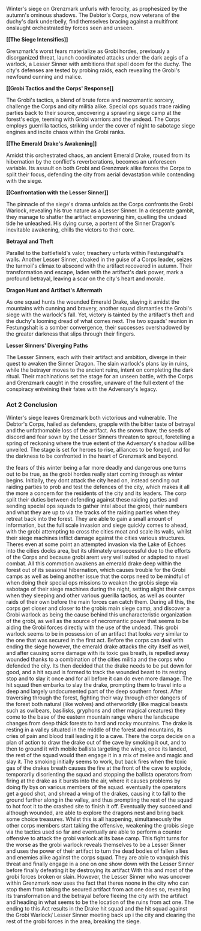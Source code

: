 Winter's siege on Grenzmark unfurls with ferocity, as prophesized by the autumn's ominous shadows. The Debtor's Corps, now veterans of the duchy's dark underbelly, find themselves bracing against a multifront onslaught orchestrated by forces seen and unseen.

**[[The Siege Intensifies]]**

Grenzmark's worst fears materialize as Grobi hordes, previously a disorganized threat, launch coordinated attacks under the dark aegis of a warlock, a Lesser Sinner with ambitions that spell doom for the duchy. The city's defenses are tested by probing raids, each revealing the Grobi's newfound cunning and malice.

**[[Grobi Tactics and the Corps' Response]]**

The Grobi's tactics, a blend of brute force and necromantic sorcery, challenge the Corps and city militia alike. Special ops squads trace raiding parties back to their source, uncovering a sprawling siege camp at the forest's edge, teeming with Grobi warriors and the undead. The Corps employs guerrilla tactics, striking under the cover of night to sabotage siege engines and incite chaos within the Grobi ranks.

**[[The Emerald Drake's Awakening]]**

Amidst this orchestrated chaos, an ancient Emerald Drake, roused from its hibernation by the conflict's reverberations, becomes an unforeseen variable. Its assault on both Grobi and Grenzmark alike forces the Corps to split their focus, defending the city from aerial devastation while contending with the siege.

**[[Confrontation with the Lesser Sinner]]**

The pinnacle of the siege's drama unfolds as the Corps confronts the Grobi Warlock, revealing his true nature as a Lesser Sinner. In a desperate gambit, they manage to shatter the artifact empowering him, quelling the undead tide he unleashed. His dying curse, a portent of the Sinner Dragon's inevitable awakening, chills the victors to their core.

**Betrayal and Theft**

Parallel to the battlefield's valor, treachery unfurls within Festungshalt's walls. Another Lesser Sinner, cloaked in the guise of a Corps leader, seizes the turmoil's climax to abscond with the artifact recovered in autumn. Their transformation and escape, laden with the artifact's dark power, mark a profound betrayal, leaving a scar on the city's heart and morale.

**Dragon Hunt and Artifact's Aftermath**

As one squad hunts the wounded Emerald Drake, slaying it amidst the mountains with cunning and bravery, another squad dismantles the Grobi's siege with the warlock's fall. Yet, victory is tainted by the artifact's theft and the duchy's looming dread of what comes next. The two squads' reunion in Festungshalt is a somber convergence, their successes overshadowed by the greater darkness that slips through their fingers.

**Lesser Sinners' Diverging Paths**

The Lesser Sinners, each with their artifact and ambition, diverge in their quest to awaken the Sinner Dragon. The slain warlock's plans lay in ruins, while the betrayer moves to the ancient ruins, intent on completing the dark ritual. Their machinations set the stage for an unseen battle, with the Corps and Grenzmark caught in the crossfire, unaware of the full extent of the conspiracy entwining their fates with the Adversary's legacy.

### Act 2 Conclusion

Winter's siege leaves Grenzmark both victorious and vulnerable. The Debtor's Corps, hailed as defenders, grapple with the bitter taste of betrayal and the unfathomable loss of the artifact. As the snows thaw, the seeds of discord and fear sown by the Lesser Sinners threaten to sprout, foretelling a spring of reckoning where the true extent of the Adversary's shadow will be unveiled. The stage is set for heroes to rise, alliances to be forged, and for the darkness to be confronted in the heart of Grenzmark and beyond.


the fears of this winter being a far more deadly and dangerous one turns out to be true, as the grobi hordes really start coming through as winter begins. Initially, they dont attack the city head on, instead sending out raiding parties to prob and test the defences of the city, which makes it all the more a concern for the residents of the city and its leaders. The corp split their duties between defending against these raiding parties and sending special ops squads to gather intel about the grobi, their numbers and what they are up to via the tracks of the raiding parties when they retreat back into the forest. They are able to gain a small amount of information, but the full scale invasion and siege quickly comes to ahead, with the grobi attempting to cross the cities moat and scale its walls, whilst their siege machines inflict damage against the cities various structures. Theres even at some point an attempted invasion via the Lake of Echoes into the cities docks area, but its ultimately unsuccessful due to the efforts of the Corps and because grobi arent very well suited or adapted to navel combat. All this commotion awakens an emerald drake deep within the forest out of its seasonal hibernation, which causes trouble for the Grobi camps as well as being another issue that the corps need to be mindful of when doing their special ops missions to weaken the grobis siege via sabotage of their siege machines during the night, setting alight their camps when they sleeping and other various guerilla tactics, as well as counter raids of their own before the main forces can catch them. During all this, the corps get closer and closer to the grobis main siege camp, and discover a Grobi warlock as being the cause behind this uncharacteristic organization of the grobi, as well as the source of necromantic power that seems to be aiding the Grobi forces directly with the use of the undead. This grobi warlock seems to be in possession of an artifact that looks very similar to the one that was secured in the first act. Before the corps can deal with ending the siege however, the emerald drake attacks the city itself as well, and after causing some damage with its toxic gas breath, is repelled away wounded thanks to a combination of the cities militia and the corps who defended the city. Its then decided that the drake needs to be put down for good, and a hit squad is formed to track the wounded beast to its resting stop and to slay it once and for all before it can do even more damage. The hit squad then embarks to slay the drake, prompting them to travel into a deep and largely undocumented part of the deep southern forest. After traversing through the forest, fighting their way through other dangers of the forest both natural (like wolves) and otherworldly (like magical beasts such as owlbears, basilisks, gryphons  and other magical creatures) they come to the base of the eastern mountain range where the landscape changes from deep thick forests to hard and rocky mountains. The drake is resting in a valley situated in the middle of the forest and mountains, its cries of pain and blood trail leading it to a cave. There the corps decide on a plan of action to draw the drake out of the cave by smoking it out, and to then to ground it with mobile ballista targeting the wings, once its landed, the rest of the squad would then engage it in a mix of melee and magic and slay it. The smoking initially seems to work, but back fires when the toxic gas of the drakes breath causes the fire at the front of the cave to explode, temporarily disorienting the squad and stopping the ballista operators from firing at the drake as it bursts into the air, where it causes problems by doing fly bys on various members of the squad. eventually the operators get a good shot, and shread a wing of the drakes, causing it to fall to the ground further along in the valley, and thus prompting the rest of the squad to hot foot it to the crashed site to finish it off. Eventually they succeed and although wounded, are able to explore the dragons nest and bring back some choice treasures. Whilst this is all happening, simultaneously the other corps members start taking the offensive, weakening the grobis siege via the tactics used so far and eventually are able to perform a counter offensive to attack the grobi warlock at its base camp. This fight turns for the worse as the grobi warlock reveals themselves to be a Lesser Sinner and uses the power of their artifact to turn the dead bodies of fallen allies and enemies alike against the corps squad. They are able to vanquish this threat and finally engage in a one on one show down with the Lesser Sinner before finally defeating it by destroying its artifact  With this and most of the grobi forces broken or slain. However, the Lesser Sinner who was uncover within Grenzmark now uses the fact that theres noone in the city who can stop them from taking the secured artifact from act one does so, revealing its transformation and the betrayal before fleeing the city with the artifact and heading in what seems to be the location of the ruins from act one. The ending to this Act results in the Drake hit squad and the hit squad against the Grobi Warlock/ Lesser Sinner meeting back up i the city and clearing the rest of the grobi forces in the area, breaking the siege.